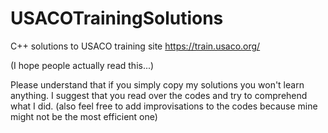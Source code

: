 # USACOTrainingSolutions
C++ solutions to USACO training site https://train.usaco.org/

(I hope people actually read this...)

Please understand that if you simply copy my solutions you won't learn anything. I suggest that you read over the codes and try to comprehend what I did. (also feel free to add improvisations to the codes because mine might not be the most efficient one)
